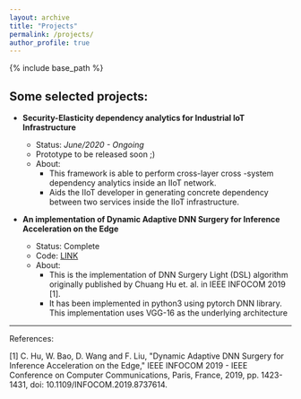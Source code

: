 ```yaml
---
layout: archive
title: "Projects"
permalink: /projects/
author_profile: true
---
```


{% include base_path %}

## Some selected projects:

* __Security-Elasticity dependency analytics for Industrial IoT Infrastructure__
    * Status: _June/2020 - Ongoing_ 
    * Prototype to be released soon ;)
    * About: 
        * This framework is able to perform cross-layer cross -system dependency analytics inside an IIoT network.
        * Aids the IIoT developer in generating concrete dependency between two services inside the IIoT infrastructure. 


* __An implementation of Dynamic Adaptive DNN Surgery for Inference Acceleration on the Edge__
    * Status: Complete
    * Code: [LINK](https://github.com/rohitshubham/special_assignment_2020)
    * About:
        * This is the implementation of DNN Surgery Light (DSL) algorithm originally published by Chuang Hu et. al. in IEEE INFOCOM 2019 [1].
        * It has been implemented in python3 using pytorch DNN library. This implementation uses VGG-16 as the underlying architecture



---
References:

[1] C. Hu, W. Bao, D. Wang and F. Liu, "Dynamic Adaptive DNN Surgery for Inference Acceleration on the Edge," IEEE INFOCOM 2019 - IEEE Conference on Computer Communications, Paris, France, 2019, pp. 1423-1431, doi: 10.1109/INFOCOM.2019.8737614.